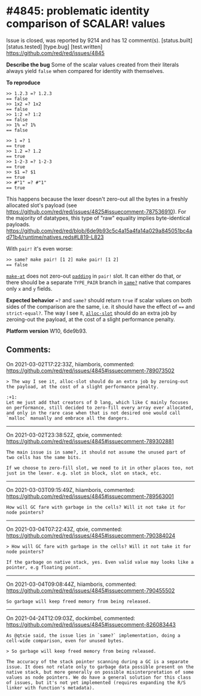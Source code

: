 
#4845: problematic identity comparison of SCALAR! values
================================================================================
Issue is closed, was reported by 9214 and has 12 comment(s).
[status.built] [status.tested] [type.bug] [test.written]
<https://github.com/red/red/issues/4845>

**Describe the bug**
Some of the scalar values created from their literals always yield `false` when compared for identity with themselves. 

**To reproduce**
```red
>> 1.2.3 =? 1.2.3
== false
>> 1x2 =? 1x2
== false
>> 1:2 =? 1:2
== false
>> 1% =? 1%
== false

>> 1 =? 1
== true
>> 1.2 =? 1.2
== true
>> 1-2-3 =? 1-2-3
== true
>> $1 =? $1
== true
>> #"1" =? #"1"
== true
```

This happens because the lexer doesn't zero-out all the bytes in a freshly allocated slot's payload (see https://github.com/red/red/issues/4825#issuecomment-787536910). For the majority of datatypes, this type of "raw" equality implies byte-identical payloads.
https://github.com/red/red/blob/6de9b93c5c4a15a4fa14a029a845051bc4ad71b4/runtime/natives.reds#L819-L823

With `pair!` it's even worse:
```red
>> same? make pair! [1 2] make pair! [1 2]
== false
```

[`make-at`](https://github.com/red/red/blob/6de9b93c5c4a15a4fa14a029a845051bc4ad71b4/runtime/datatypes/pair.reds#L73) does not zero-out [`padding`](https://github.com/red/red/blob/master/runtime/datatypes/structures.reds#L223) in `pair!` slot. It can either do that, or there should be a separate `TYPE_PAIR` branch in [`same?`](https://github.com/red/red/blob/6de9b93c5c4a15a4fa14a029a845051bc4ad71b4/runtime/natives.reds#L776) native that compares only `x` and `y` fields.

**Expected behavior**
`=?` and `same?` should return `true` if scalar values on both sides of the comparison are the same, i.e. it should have the effect of `==` and `strict-equal?`. The way I see it, [`alloc-slot`](https://github.com/red/red/blob/6de9b93c5c4a15a4fa14a029a845051bc4ad71b4/runtime/lexer.reds#L517) should do an extra job by zeroing-out the payload, at the cost of a slight performance penalty.

**Platform version**
W10, 6de9b93.


Comments:
--------------------------------------------------------------------------------

On 2021-03-02T17:22:33Z, hiiamboris, commented:
<https://github.com/red/red/issues/4845#issuecomment-789073502>

    > The way I see it, alloc-slot should do an extra job by zeroing-out the payload, at the cost of a slight performance penalty.
    
    :+1:
    Let me just add that creators of D lang, which like C mainly focuses on performance, still decided to zero-fill every array ever allocated, and only in the rare case when that is not desired one would call `malloc` manually and embrace all the dangers.

--------------------------------------------------------------------------------

On 2021-03-02T23:38:52Z, qtxie, commented:
<https://github.com/red/red/issues/4845#issuecomment-789302881>

    The main issue is in same?, it should not assume the unused part of two cells has the same bits.
    
    If we choose to zero-fill slot, we need to it in other places too, not just in the lexer. e.g. slot in block, slot on stack, etc.

--------------------------------------------------------------------------------

On 2021-03-03T09:15:49Z, hiiamboris, commented:
<https://github.com/red/red/issues/4845#issuecomment-789563001>

    How will GC fare with garbage in the cells? Will it not take it for node pointers?

--------------------------------------------------------------------------------

On 2021-03-04T07:22:43Z, qtxie, commented:
<https://github.com/red/red/issues/4845#issuecomment-790384024>

    > How will GC fare with garbage in the cells? Will it not take it for node pointers?
    
    If the garbage on native stack, yes. Even valid value may looks like a pointer, e.g floating point.

--------------------------------------------------------------------------------

On 2021-03-04T09:08:44Z, hiiamboris, commented:
<https://github.com/red/red/issues/4845#issuecomment-790455502>

    So garbage will keep freed memory from being released.

--------------------------------------------------------------------------------

On 2021-04-24T12:09:03Z, dockimbel, commented:
<https://github.com/red/red/issues/4845#issuecomment-826083443>

    As @qtxie said, the issue lies in `same?` implementation, doing a cell-wide comparison, even for unused bytes.
    
    > So garbage will keep freed memory from being released.
    
    The accuracy of the stack pointer scanning during a GC is a separate issue. It does not relate only to garbage data possible present on the native stack, but more generally on possible misinterpretation of some values as node pointers. We do have a general solution for this class of issues, but it's not yet implemented (requires expanding the R/S linker with function's metadata).

